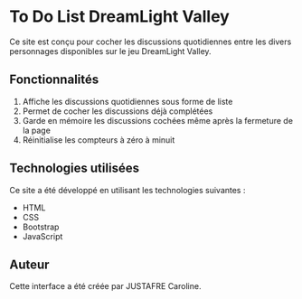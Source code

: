 # To Do List DreamLight Valley
Ce site est conçu pour cocher les discussions quotidiennes entre les divers personnages disponibles sur le jeu DreamLight Valley.

## Fonctionnalités
1. Affiche les discussions quotidiennes sous forme de liste
2. Permet de cocher les discussions déjà complétées
3. Garde en mémoire les discussions cochées même après la fermeture de la page
4. Réinitialise les compteurs à zéro à minuit

## Technologies utilisées
Ce site a été développé en utilisant les technologies suivantes :
* HTML
* CSS
* Bootstrap
* JavaScript

## Auteur
Cette interface a été créée par JUSTAFRE Caroline.